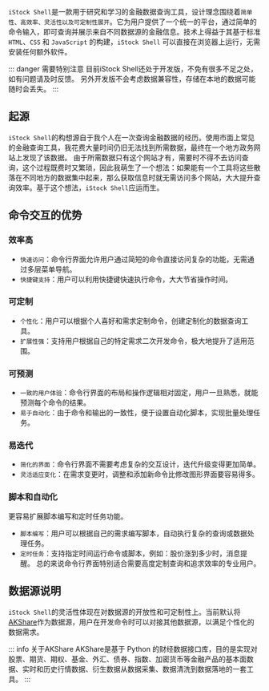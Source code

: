 `iStock Shell`是一款用于研究和学习的金融数据查询工具，设计理念围绕着`简单性、高效率、灵活性以及可定制性展开`。它为用户提供了一个统一的平台，通过简单的命令输入，即可查询并展示来自不同数据源的金融信息。技术上得益于其基于标准 `HTML`、`CSS` 和 `JavaScript` 的构建，`iStock Shell` 可以直接在浏览器上运行，无需安装任何额外软件。

::: danger 需要特别注意
目前iStock Shell还处于开发版，不免有很多不足之处，如有问题请及时反馈。
另外开发版不会考虑数据兼容性，存储在本地的数据可能随时会丢失。
:::

## 起源

`iStock Shell`的构想源自于我个人在一次查询金融数据的经历。使用市面上常见的金融查询工具，我花费大量时间仍旧无法找到所需数据，最终在一个地方政务网站上发现了该数据。
由于所需数据只有这个网站才有，需要时不得不去访问查询，这个过程既费时又繁琐，因此我萌生了一个想法：如果能有一个工具将这些散落在不同地方的数据集中起来，那么获取信息时就无需访问多个网站，大大提升查询效率。基于这个想法，`iStock Shell`应运而生。

## 命令交互的优势

### 效率高

- `快速访问`：命令行界面允许用户通过简短的命令直接访问复杂的功能，无需通过多层菜单导航。
- `快捷键支持`：用户可以利用快捷键快速执行命令，大大节省操作时间。

### 可定制

- `个性化`：用户可以根据个人喜好和需求定制命令，创建定制化的数据查询工具。
- `扩展性强`：支持用户根据自己的特定需求二次开发命令，极大地提升了适用范围。

### 可预测

- `一致的用户体验`：命令行界面的布局和操作逻辑相对固定，用户一旦熟悉，就能预测每个命令的结果。
- `易于自动化`：由于命令和输出的一致性，便于设置自动化脚本，实现批量处理任务。

### 易迭代

- `简化的界面`：命令行界面不需要考虑复杂的交互设计，迭代升级变得更加简单。
- `灵活适应变化`：在需求变更时，调整和添加新命令比修改图形界面要容易得多。

### 脚本和自动化<Badge type="warning" text="暂未支持" />

更容易扩展脚本编写和定时任务功能。

- `脚本编写`：用户可以根据自己的需求编写脚本，自动执行复杂的查询或数据处理任务。
- `定时任务`：支持指定时间运行命令或脚本，例如：股价涨到多少时，消息提醒。
  总的来说命令行界面特别适合需要高度定制查询和追求效率的专业用户。

## 数据源说明

`iStock Shell`的灵活性体现在对数据源的开放性和可定制性上。当前默认将[AKShare](https://akshare.akfamily.xyz/introduction.html)作为数据源，用户在开发命令时可以对接其他数据源，以满足个性化的数据需求。

::: info 关于AKShare
AKShare是基于 Python 的财经数据接口库，目的是实现对股票、期货、期权、基金、外汇、债券、指数、加密货币等金融产品的基本面数据、实时和历史行情数据、衍生数据从数据采集、数据清洗到数据落地的一套工具。
:::
